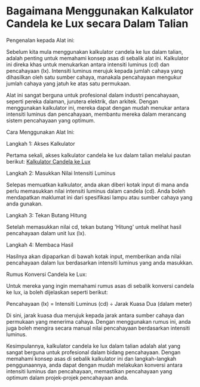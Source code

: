 Bagaimana Menggunakan Kalkulator Candela ke Lux secara Dalam Talian
===================================================================

Pengenalan kepada Alat ini:

Sebelum kita mula menggunakan kalkulator candela ke lux dalam talian, adalah penting untuk memahami konsep asas di sebalik alat ini. Kalkulator ini direka khas untuk menukarkan antara intensiti luminus (cd) dan pencahayaan (lx). Intensiti luminus merujuk kepada jumlah cahaya yang dihasilkan oleh satu sumber cahaya, manakala pencahayaan mengukur jumlah cahaya yang jatuh ke atas satu permukaan.

Alat ini sangat berguna untuk profesional dalam industri pencahayaan, seperti pereka dalaman, jurutera elektrik, dan arkitek. Dengan menggunakan kalkulator ini, mereka dapat dengan mudah menukar antara intensiti luminus dan pencahayaan, membantu mereka dalam merancang sistem pencahayaan yang optimum.

Cara Menggunakan Alat Ini:

Langkah 1: Akses Kalkulator

Pertama sekali, akses kalkulator candela ke lux dalam talian melalui pautan berikut: [Kalkulator Candela ke Lux](https://www.onlinecalculatorsfree.com/ms/tools/candela-to-lux-calculator.html)

Langkah 2: Masukkan Nilai Intensiti Luminus

Selepas memuatkan kalkulator, anda akan diberi kotak input di mana anda perlu memasukkan nilai intensiti luminus dalam candela (cd). Anda boleh mendapatkan maklumat ini dari spesifikasi lampu atau sumber cahaya yang anda gunakan.

Langkah 3: Tekan Butang Hitung

Setelah memasukkan nilai cd, tekan butang 'Hitung' untuk melihat hasil pencahayaan dalam unit lux (lx).

Langkah 4: Membaca Hasil

Hasilnya akan dipaparkan di bawah kotak input, memberikan anda nilai pencahayaan dalam lux berdasarkan intensiti luminus yang anda masukkan.

Rumus Konversi Candela ke Lux:

Untuk mereka yang ingin memahami rumus asas di sebalik konversi candela ke lux, ia boleh dijelaskan seperti berikut:

Pencahayaan (lx) = Intensiti Luminus (cd) ÷ Jarak Kuasa Dua (dalam meter)

Di sini, jarak kuasa dua merujuk kepada jarak antara sumber cahaya dan permukaan yang menerima cahaya. Dengan menggunakan rumus ini, anda juga boleh mengira secara manual nilai pencahayaan berdasarkan intensiti luminus.

Kesimpulannya, kalkulator candela ke lux dalam talian adalah alat yang sangat berguna untuk profesional dalam bidang pencahayaan. Dengan memahami konsep asas di sebalik kalkulator ini dan langkah-langkah penggunaannya, anda dapat dengan mudah melakukan konversi antara intensiti luminus dan pencahayaan, memastikan pencahayaan yang optimum dalam projek-projek pencahayaan anda.